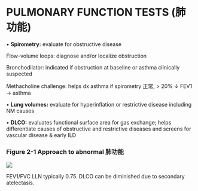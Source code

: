 # PULMONARY FUNCTION TESTS (肺功能)

• **Spirometry:** evaluate for obstructive disease

Flow-volume loops: diagnose and/or localize obstruction

Bronchodilator: indicated if obstruction at baseline or asthma clinically suspected

Methacholine challenge: helps dx asthma if spirometry 正常, > 20% ↓ FEV1 → asthma

• **Lung volumes:** evaluate for hyperinflation or restrictive disease including NM causes

• **DLCO:** evaluates functional surface area for gas exchange; helps differentiate causes of obstructive and restrictive diseases and screens for vascular disease & early ILD

### Figure 2-1 Approach to abnormal 肺功能

![](https://i.imgur.com/0jdgyPM.jpg)

FEV1/FVC LLN typically 0.75. DLCO can be diminished due to secondary atelectasis.
